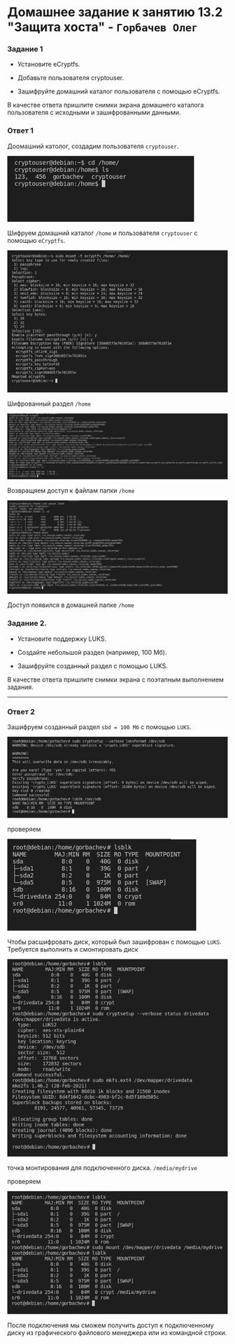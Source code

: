 # Домашнее задание к занятию 13.2 "Защита хоста" - `Горбачев Олег`

### Задание 1
* Установите eCryptfs.

* Добавьте пользователя cryptouser.

* Зашифруйте домашний каталог пользователя с помощью eCryptfs.

В качестве ответа пришлите снимки экрана домашнего каталога пользователя с исходными и зашифрованными данными.

### Ответ 1

Доомашний католог, создадим пользователя `cryptouser`.

![1-1](./13.2-1-001.jpg)

Шифруем домашний каталог `/home` и пользователя `cryptouser` с помощью `eCryptfs`.

![1-2](./13.2-1-002.jpg)

Шифрованный раздел `/home`

![1-3](./13.2-1-003.jpg)

Возвращяем доступ к файлам папки `/home` 

![1-4](./13.2-1-004.jpg)

Доступ появился в домашней папке `/home`

### Задание 2.
* Установите поддержку LUKS.

* Создайте небольшой раздел (например, 100 Мб).

* Зашифруйте созданный раздел с помощью LUKS.

В качестве ответа пришлите снимки экрана с поэтапным выполнением задания.

___
### Ответ 2

Зашифруем созданный раздел `sbd = 100 Мб` с помощью `LUKS`.

![2-1](./13.2-2-001.jpg)

проверяем 

![2-2](./13.2-2-002.jpg)

Чтобы расшифровать диск, который был зашифрован с помощью `LUKS`. Требуется выполнить и смонтировать диск 

![2-3](./13.2-2-003.jpg)

точка монтирования для подключенного диска.  `/media/mydrive` 

проверяем

![2-4](./13.2-2-004.jpg)

После подключения мы сможем получить доступ к подключенному диску из графического файлового менеджера или из командной строки.
